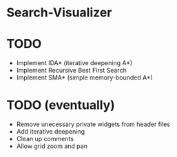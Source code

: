 # Search-Visualizer

# TODO
- Implement IDA* (iterative deepening A*)
- Implement Recursive Best First Search
- Implement SMA* (simple memory-bounded A*)

# TODO (eventually)
- Remove unecessary private widgets from header files
- Add iterative deepening
- Clean up comments
- Allow grid zoom and pan